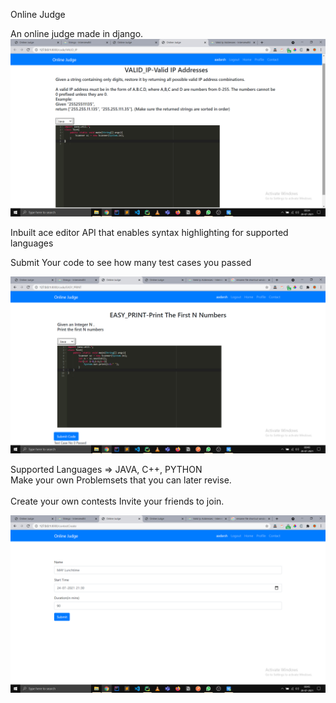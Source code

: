 Online Judge

An online judge made in django.
![question image](media/question_page.png)

Inbuilt ace editor API that enables syntax highlighting for supported
languages

Submit Your code to see how many test cases you passed

![submit results](media/submit_res.png)

Supported Languages => JAVA, C++, PYTHON <br>
Make your own Problemsets that you can later revise. <br><br>
Create your own contests Invite your friends to join.

![contest image](media/contest_create.png)